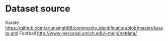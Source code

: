 # Dataset source
Karate https://github.com/arjunsingh88/community_identification/blob/master/karate.gml
Football http://www-personal.umich.edu/~mejn/netdata/
